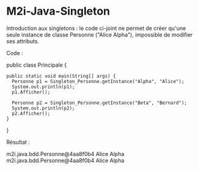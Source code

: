 # M2i-Java-Singleton
Introduction aux singletons : le code ci-joint ne permet de créer qu'une seule instance de classe Personne ("Alice Alpha"), impossible de modifier ses attributs.

Code : 

  public class Principale {

    public static void main(String[] args) {
      Personne p1 = Singleton_Personne.getInstance("Alpha", "Alice");
      System.out.println(p1);
      p1.Afficher();

      Personne p2 = Singleton_Personne.getInstance("Beta", "Bernard");
      System.out.println(p2);
      p2.Afficher();
    }

  }
  
Résultat :
  
  m2i.java.bdd.Personne@4aa8f0b4
  Alice Alpha
  m2i.java.bdd.Personne@4aa8f0b4
  Alice Alpha

